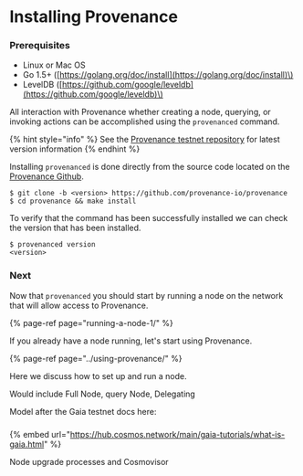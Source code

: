 # Installing Provenance

### Prerequisites 

* Linux or Mac OS
* Go 1.5+ \([https://golang.org/doc/install](https://golang.org/doc/install)\)
* LevelDB \([https://github.com/google/leveldb](https://github.com/google/leveldb)\)

All interaction with Provenance whether creating a node, querying, or invoking actions can be accomplished using the `provenanced` command. 

{% hint style="info" %}
See the [Provenance testnet repository](https://github.com/provenance-io/testnet) for latest version information
{% endhint %}

Installing `provenanced` is done directly from the source code located on the [Provenance Github](https://github.com/provenance-io/provenance).

```text
$ git clone -b <version> https://github.com/provenance-io/provenance
$ cd provenance && make install
```

To verify that the command has been successfully installed we can check the version that has been installed.

```text
$ provenanced version
<version>
```



### Next

Now that `provenanced` you should start by running a node on the network that will allow access to Provenance. 

{% page-ref page="running-a-node-1/" %}

If you already have a node running, let's start using Provenance.

{% page-ref page="../using-provenance/" %}







Here we discuss how to set up and run a node.

Would include Full Node, query Node, Delegating

Model after the Gaia testnet docs here:

### 

{% embed url="https://hub.cosmos.network/main/gaia-tutorials/what-is-gaia.html" %}

Node upgrade processes and Cosmovisor



